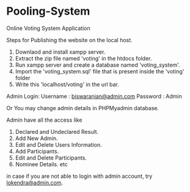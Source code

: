 # Pooling-System
Online Voting System Application

Steps for Publishing the website on the local host.
1.	Downlaod and install xampp server.
2.	Extract the zip file named 'voting' in the htdocs folder.
3.	Run xampp server and create a database named 'voting_system'.
4.	Import the 'voting_system.sql' file that is present inside the 'voting' folder
5.	Write this 'localhost/voting' in the url bar.


Admin Login:
Username : biswaranjan@admin.com
Password : Admin

Or You may change admin details in PHPMyadmin database.

Admin have all the access like
1. Declared and Undeclared Result.
2. Add New Admin.
3. Edit and Delete Users Information.
4. Add Participants.
5. Edit and Delete Participants.
6. Nominee Details. etc

in case if you are not able to login with admin account, try lokendra@admin.com.
